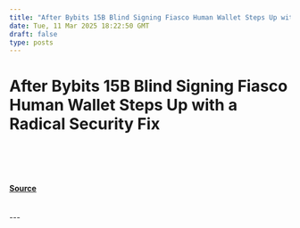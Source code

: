 ```yaml
---
title: "After Bybits 15B Blind Signing Fiasco Human Wallet Steps Up with a Radical Security Fix"
date: Tue, 11 Mar 2025 18:22:50 GMT
draft: false
type: posts
---
```

# After Bybits 15B Blind Signing Fiasco Human Wallet Steps Up with a Radical Security Fix

<br/>

<br/>

<br/>


#### [Source](https://hackernoon.com/after-bybits-$15b-blind-signing-fiasco-human-wallet-steps-up-with-a-radical-security-fix?source=rss)

<br/>
---
